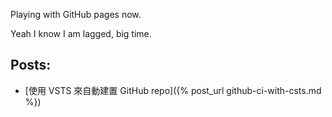 Playing with GitHub pages now.

Yeah I know I am lagged, big time.

## Posts:

* [使用 VSTS 來自動建置 GitHub repo]({% post_url github-ci-with-csts.md %})
